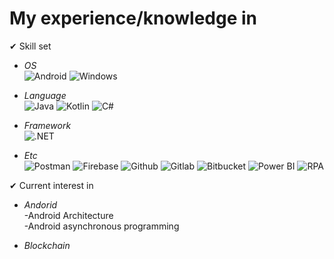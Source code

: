 # My experience/knowledge in

✔ Skill set
* *OS*    
<img alt="Android" src ="https://img.shields.io/badge/Android-3DDC84.svg?&style=for-the-badge&logo=Android&logoColor=white"/> <img alt="Windows" src ="https://img.shields.io/badge/Windows-0078D6.svg?&style=for-the-badge&logo=Windows&logoColor=white"/>

* *Language*  
<img alt="Java" src ="https://img.shields.io/badge/Java-007396.svg?&style=for-the-badge&logo=Java&logoColor=white"/> <img alt="Kotlin" src ="https://img.shields.io/badge/Kotlin-7F52FF.svg?&style=for-the-badge&logo=Kotlin&logoColor=white"/> <img alt="C#" src ="https://img.shields.io/badge/C Sharp-239120.svg?&style=for-the-badge&logo=C Sharp&logoColor=white"/>

* *Framework*   
<img alt=".NET" src ="https://img.shields.io/badge/.NET-512BD4.svg?&style=for-the-badge&logo=.NET&logoColor=white"/> <!--  -->

* *Etc*   
<img alt="Postman" src ="https://img.shields.io/badge/Postman-FF6C37.svg?&style=for-the-badge&logo=Postman&logoColor=white"/> <img alt="Firebase" src ="https://img.shields.io/badge/Firebase-FFCA28.svg?&style=for-the-badge&logo=Firebase&logoColor=white"/> <img alt="Github" src ="https://img.shields.io/badge/Github-181717.svg?&style=for-the-badge&logo=Github&logoColor=white"/> <img alt="Gitlab" src ="https://img.shields.io/badge/Gitlab-FCA121.svg?&style=for-the-badge&logo=Gitlab&logoColor=white"/> <img alt="Bitbucket" src ="https://img.shields.io/badge/Bitbucket-0052CC.svg?&style=for-the-badge&logo=Bitbucket&logoColor=white"/> <img alt="Power BI" src ="https://img.shields.io/badge/Power BI-F2C811.svg?&style=for-the-badge&logo=Power BI&logoColor=white"/> <img alt="RPA" src ="https://img.shields.io/badge/RPA-FF69B4.svg?&style=for-the-badge&logoColor=white"/>   

✔ Current interest in 
* *Andorid*   
-Android Architecture    
-Android asynchronous programming

* *Blockchain*
